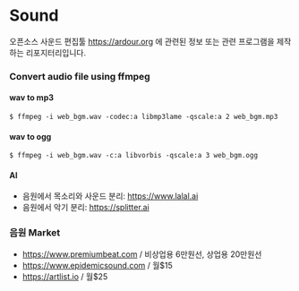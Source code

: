 # Sound
오픈소스 사운드 편집툴 https://ardour.org 에 관련된 정보 또는 관련 프로그램을 제작하는 리포지터리입니다.

### Convert audio file using ffmpeg

#### wav to mp3
```
$ ffmpeg -i web_bgm.wav -codec:a libmp3lame -qscale:a 2 web_bgm.mp3
```

#### wav to ogg
```
$ ffmpeg -i web_bgm.wav -c:a libvorbis -qscale:a 3 web_bgm.ogg
```

#### AI
- 음원에서 목소리와 사운드 분리: https://www.lalal.ai
- 음원에서 악기 분리: https://splitter.ai

### 음원 Market
- https://www.premiumbeat.com / 비상업용 6만원선, 상업용 20만원선
- https://www.epidemicsound.com / 월$15
- https://artlist.io / 월$25
